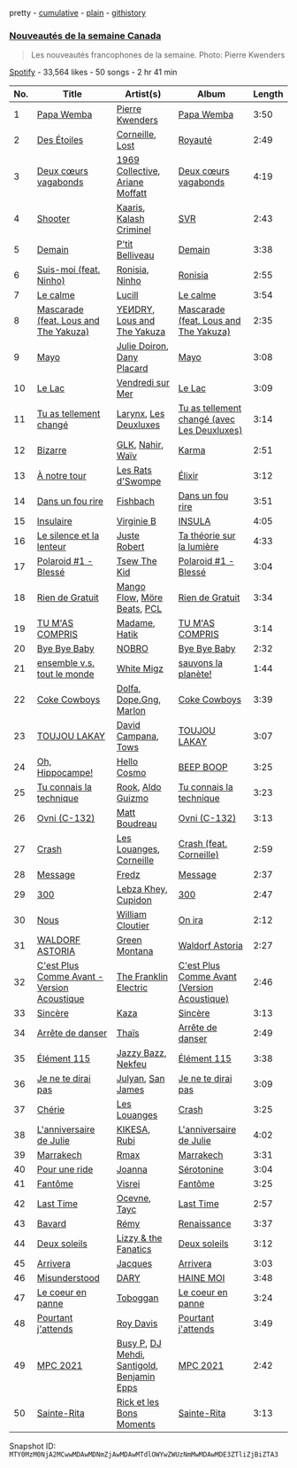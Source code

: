 pretty - [cumulative](/playlists/cumulative/37i9dQZF1DX9SvXmR7wQty.md) - [plain](/playlists/plain/37i9dQZF1DX9SvXmR7wQty) - [githistory](https://github.githistory.xyz/mackorone/spotify-playlist-archive/blob/main/playlists/plain/37i9dQZF1DX9SvXmR7wQty)

### [Nouveautés de la semaine Canada](https://open.spotify.com/playlist/37i9dQZF1DX9SvXmR7wQty)

> Les nouveautés francophones de la semaine\. Photo: Pierre Kwenders

[Spotify](https://open.spotify.com/user/spotify) - 33,564 likes - 50 songs - 2 hr 41 min

| No. | Title | Artist(s) | Album | Length |
|---|---|---|---|---|
| 1 | [Papa Wemba](https://open.spotify.com/track/66uRvVAtgUan70hYcORwbc) | [Pierre Kwenders](https://open.spotify.com/artist/04B6sMoIopTgUAQM3dcSxP) | [Papa Wemba](https://open.spotify.com/album/1W3ISOlEvRbSp5Wer7yn9V) | 3:50 |
| 2 | [Des Étoiles](https://open.spotify.com/track/6kv2fyvEXjSXlHvZ1JrVan) | [Corneille](https://open.spotify.com/artist/2GBDOaCl73BVUs2RerIme7), [Lost](https://open.spotify.com/artist/5Pd7zqwUqC1INMJAT2Df7b) | [Royauté](https://open.spotify.com/album/2G5o5u1tPRBbHG0zK3H3dn) | 2:49 |
| 3 | [Deux cœurs vagabonds](https://open.spotify.com/track/6wmSCqAYA4gO9jziPV2SRC) | [1969 Collective](https://open.spotify.com/artist/4pSblOY5JbkH00p2q8VQYL), [Ariane Moffatt](https://open.spotify.com/artist/5x9UA1g9OYt1wCyPb0YN8l) | [Deux cœurs vagabonds](https://open.spotify.com/album/7ClSLWsd75Z35uuTmRNWJa) | 4:19 |
| 4 | [Shooter](https://open.spotify.com/track/6RkusvVLSW6i29LiUWyg8w) | [Kaaris](https://open.spotify.com/artist/1ntQKIMIgESKpKoNXVBvQg), [Kalash Criminel](https://open.spotify.com/artist/6ytOHdKh4xt4YvF7tz8Zcv) | [SVR](https://open.spotify.com/album/7BGxAPIIuq3UapnPUhjBDy) | 2:43 |
| 5 | [Demain](https://open.spotify.com/track/0U58UfCBhjdXBJpf2qJcwT) | [P'tit Belliveau](https://open.spotify.com/artist/1Mnw1xS9MvW7sgitmlqnCM) | [Demain](https://open.spotify.com/album/6ZklkNHAqHpSrGqxsJQSyf) | 3:38 |
| 6 | [Suis\-moi \(feat\. Ninho\)](https://open.spotify.com/track/2JFBYWxcJlt1PubMJYVjc0) | [Ronisia](https://open.spotify.com/artist/4krMq8pXkLVTGplpYgHlnV), [Ninho](https://open.spotify.com/artist/6Te49r3A6f5BiIgBRxH7FH) | [Ronisia](https://open.spotify.com/album/5T2XIptVJAJM0KIs6aWxWo) | 2:55 |
| 7 | [Le calme](https://open.spotify.com/track/2RBRsOhmjwvPY5KcHEQxRV) | [Lucill](https://open.spotify.com/artist/16AIsiZAml6sFZCwiin97x) | [Le calme](https://open.spotify.com/album/4T6H2NDFAJcwPIyGcMj4Uz) | 3:54 |
| 8 | [Mascarade \(feat\. Lous and The Yakuza\)](https://open.spotify.com/track/45qyXu23cbQYUqfovmA3Yv) | [YEИDRY](https://open.spotify.com/artist/3Lk9AWrpD4bminO5LwmBOw), [Lous and The Yakuza](https://open.spotify.com/artist/2HPiMwJktBXqakN0hnON2R) | [Mascarade \(feat\. Lous and The Yakuza\)](https://open.spotify.com/album/2YR8IS9wuFnWN8qIjXVmd2) | 2:35 |
| 9 | [Mayo](https://open.spotify.com/track/2Iv8Dp0SvEp8GxVv9cvAG5) | [Julie Doiron](https://open.spotify.com/artist/1sjeOeIPG7quxVgmNspYyT), [Dany Placard](https://open.spotify.com/artist/5sjde1NFxsXN9EjZyMbhHp) | [Mayo](https://open.spotify.com/album/0NkmWgsAGhJ7kJvoPHZTUW) | 3:08 |
| 10 | [Le Lac](https://open.spotify.com/track/4qtOfkfpxGBkWpwRnIvqdT) | [Vendredi sur Mer](https://open.spotify.com/artist/0wuuYZFptujAsRthrdea2B) | [Le Lac](https://open.spotify.com/album/1WHCEWR98RfnMs6nu393uF) | 3:09 |
| 11 | [Tu as tellement changé](https://open.spotify.com/track/7oo1p1UZoeNRLbFs07RrEM) | [Larynx](https://open.spotify.com/artist/3xNTgfmlR42FlHCAnFkUac), [Les Deuxluxes](https://open.spotify.com/artist/6k5PugZm3EOJkU08XUPzTg) | [Tu as tellement changé \(avec Les Deuxluxes\)](https://open.spotify.com/album/2IeoVd4AaC5iUsuOojxHLM) | 3:14 |
| 12 | [Bizarre](https://open.spotify.com/track/5jYymZiiU3A0PL82QrAFsq) | [GLK](https://open.spotify.com/artist/3dH7pcBScIJQboDyMzUzez), [Nahir](https://open.spotify.com/artist/3x3gsBtmPOSQVqdBzO7N5E), [Waïv](https://open.spotify.com/artist/7tauqq4m9yTjOSAed9kHux) | [Karma](https://open.spotify.com/album/20Jgv3KFwrvaxUxAJ3JUQG) | 2:51 |
| 13 | [À notre tour](https://open.spotify.com/track/69BWG2r2D1Ch3VoLtzyeoT) | [Les Rats d'Swompe](https://open.spotify.com/artist/0obqXGMsH3EDyfqnbamcb8) | [Élixir](https://open.spotify.com/album/4TBufYik5W4zyk5nBcGcPt) | 3:12 |
| 14 | [Dans un fou rire](https://open.spotify.com/track/6Rnz3N2IgUJO7Hl1j8BmuJ) | [Fishbach](https://open.spotify.com/artist/6smOYrOT8fGSn5lDC86Jjb) | [Dans un fou rire](https://open.spotify.com/album/30O5UTZO0crZdklnMZpQyX) | 3:51 |
| 15 | [Insulaire](https://open.spotify.com/track/3Ks37fop1NmNBtKbKrSwCL) | [Virginie B](https://open.spotify.com/artist/5lKndZJCSUoXztCsyrhUut) | [INSULA](https://open.spotify.com/album/2VbxpSTJVR2aHcnjEMDsS3) | 4:05 |
| 16 | [Le silence et la lenteur](https://open.spotify.com/track/1JkBQwBXzQCG2dtz8tW0TU) | [Juste Robert](https://open.spotify.com/artist/4lll5qbnN7kMIi5jOZUpVi) | [Ta théorie sur la lumière](https://open.spotify.com/album/16smfu1rntYNsY9yYqvDDC) | 4:33 |
| 17 | [Polaroid \#1 \- Blessé](https://open.spotify.com/track/0rliboiIZIlevZSkMFvKUW) | [Tsew The Kid](https://open.spotify.com/artist/0SXZ0s0MoLOjw4Af6i3OGC) | [Polaroid \#1 \- Blessé](https://open.spotify.com/album/5CEiYd5axZBToAntA9BdZs) | 3:04 |
| 18 | [Rien de Gratuit](https://open.spotify.com/track/15ADBflaWuW4SjL6iDhIdS) | [Mango Flow](https://open.spotify.com/artist/31GJoOOSo8GvnOqT5Wyn9w), [Möre Beats](https://open.spotify.com/artist/5DVyNUkITuc6f16kpEivmg), [PCL](https://open.spotify.com/artist/2cvJjcIAUzPDKRFEUL4WBg) | [Rien de Gratuit](https://open.spotify.com/album/5cxFUUtscaXNxkugoZGycO) | 3:34 |
| 19 | [TU M'AS COMPRIS](https://open.spotify.com/track/2OUtwe2XgAYS7StjppzxWX) | [Madame](https://open.spotify.com/artist/1vgQksyJ0IVz8y9XerEOy3), [Hatik](https://open.spotify.com/artist/05hirnMeVIzCrcUxbrysZU) | [TU M'AS COMPRIS](https://open.spotify.com/album/2K1lhvm4IRVERrKLouHatr) | 3:14 |
| 20 | [Bye Bye Baby](https://open.spotify.com/track/2NjwdiM3Bv0AfWT7JDM6UO) | [NOBRO](https://open.spotify.com/artist/5Tomvwat8AxMGd2ewkDNPs) | [Bye Bye Baby](https://open.spotify.com/album/2PBHqIKDVODI3qiNgOhBBZ) | 2:32 |
| 21 | [ensemble v.s\. tout le monde](https://open.spotify.com/track/4Tbe3vpdrpBrqXmLcPlFSa) | [White Migz](https://open.spotify.com/artist/2HLKLDXuuQlYM5YxZ21rN8) | [sauvons la planète!](https://open.spotify.com/album/0z3LKy6VCV6ebFE4CxRrbJ) | 1:44 |
| 22 | [Coke Cowboys](https://open.spotify.com/track/4XNqghsgYsDRdODWHE7CBB) | [Dolfa](https://open.spotify.com/artist/4tYq6yvHUighhKUCd2WyUw), [Dope.Gng](https://open.spotify.com/artist/3GrmxSIFXZLdfdGkk28sVE), [Marlon](https://open.spotify.com/artist/7aG0VPVMhKj73bFRjNgAWr) | [Coke Cowboys](https://open.spotify.com/album/1eDel5luSCKr12uxQ2On2N) | 3:39 |
| 23 | [TOUJOU LAKAY](https://open.spotify.com/track/53hOZGibisDj5z7Fq9ePFW) | [David Campana](https://open.spotify.com/artist/0yVnVpHr5djmPUqPtg3efc), [Tows](https://open.spotify.com/artist/0PT0yTrzxUDE7WLZr96qej) | [TOUJOU LAKAY](https://open.spotify.com/album/5hWB7wmExm1ko9U914T8eL) | 3:07 |
| 24 | [Oh, Hippocampe!](https://open.spotify.com/track/66TWpW6H7KP9aK6MtyjNeG) | [Hello Cosmo](https://open.spotify.com/artist/3QJ2aFL6EIx8B2mlkf5rtU) | [BEEP BOOP](https://open.spotify.com/album/1aIvErVdOsJ0JruL60JTyU) | 3:25 |
| 25 | [Tu connais la technique](https://open.spotify.com/track/4RjKhtCPMI483ezB4wEYbi) | [Rook](https://open.spotify.com/artist/22lEQdayTnrxrHGf8ddTcn), [Aldo Guizmo](https://open.spotify.com/artist/759zjkdZ0io5BicpYOEvfH) | [Tu connais la technique](https://open.spotify.com/album/4TXGqYVQFSJLQZkbsopH3V) | 3:23 |
| 26 | [Ovni \(C\-132\)](https://open.spotify.com/track/6ATlxhYNWlz0nAUJoeoyry) | [Matt Boudreau](https://open.spotify.com/artist/6r5xvxemxhGGIjDOqmO4wV) | [Ovni \(C\-132\)](https://open.spotify.com/album/40SV2LYDGopKziBbqHPljR) | 3:13 |
| 27 | [Crash](https://open.spotify.com/track/2DGzUHKVdweDIyafjIbpuC) | [Les Louanges](https://open.spotify.com/artist/57GQLJX1O8guO5PVj46e6l), [Corneille](https://open.spotify.com/artist/2GBDOaCl73BVUs2RerIme7) | [Crash \(feat\. Corneille\)](https://open.spotify.com/album/4Wq3lP2QIyQ1wdx50VbgLI) | 2:59 |
| 28 | [Message](https://open.spotify.com/track/5PAqLkdj1eRvP6QEbm1wzF) | [Fredz](https://open.spotify.com/artist/6vclJnUiJ9D7IW0OP54MFT) | [Message](https://open.spotify.com/album/0CQocGYtpheZuJkgcZodbF) | 2:37 |
| 29 | [300](https://open.spotify.com/track/7r5grL8qyyy0lmujA3pneU) | [Lebza Khey](https://open.spotify.com/artist/6oW3oCa9th1gUBNkI1LnGA), [Cupidon](https://open.spotify.com/artist/5iLIhZFtUFijzNwplwZtlV) | [300](https://open.spotify.com/album/3Z3fXpDs9XqGrHKlbLeAZp) | 2:47 |
| 30 | [Nous](https://open.spotify.com/track/0ER7xvqBT0pPjlNN6aR2RF) | [William Cloutier](https://open.spotify.com/artist/4OyTM2zSEE5t9D9bghE0iS) | [On ira](https://open.spotify.com/album/1g67KJ5aDutnK0IeWniWKQ) | 2:12 |
| 31 | [WALDORF ASTORIA](https://open.spotify.com/track/6RiRdBCa5iTRhQYIMwTYfz) | [Green Montana](https://open.spotify.com/artist/0zhMujl1yB8pkB023Qm4Y2) | [Waldorf Astoria](https://open.spotify.com/album/2jPbZNlRodOoOhZAJgMCnL) | 2:27 |
| 32 | [C'est Plus Comme Avant \- Version Acoustique](https://open.spotify.com/track/3cDKsbbkGsflwPfVLYg10X) | [The Franklin Electric](https://open.spotify.com/artist/6LLYwvo2N1nDcUvyw9XPGN) | [C'est Plus Comme Avant \(Version Acoustique\)](https://open.spotify.com/album/7c8jLJfowKojwRsdMk61AA) | 2:46 |
| 33 | [Sincère](https://open.spotify.com/track/3KXbRhFFfVJkn1L64mcP8z) | [Kaza](https://open.spotify.com/artist/4MRRW42s9ymwa5zu4xTKJh) | [Sincère](https://open.spotify.com/album/3Ud71yAmN9bxQNO4XnUuGf) | 3:13 |
| 34 | [Arrête de danser](https://open.spotify.com/track/5tcahNiWwQOX8NyySQC0tx) | [Thaïs](https://open.spotify.com/artist/6lliiJ1S813r1V4koJsGFh) | [Arrête de danser](https://open.spotify.com/album/0EhjHJxs14ooK3DxnzG7zQ) | 2:49 |
| 35 | [Élément 115](https://open.spotify.com/track/4UfbCR87edQDCnA2cYXikA) | [Jazzy Bazz](https://open.spotify.com/artist/0cMsSWXCY2Wag16luxN6fL), [Nekfeu](https://open.spotify.com/artist/4LXBc13z5EWsc5N32bLxfH) | [Élément 115](https://open.spotify.com/album/5AavGPbUnFL8rrgAUHOrec) | 3:38 |
| 36 | [Je ne te dirai pas](https://open.spotify.com/track/7EJQIs8SgCykgdn3XehEmC) | [Julyan](https://open.spotify.com/artist/10ifu6MiIcrhdrUEWJsACG), [San James](https://open.spotify.com/artist/0hIJpbVV7O5vBBhTQ4tXiH) | [Je ne te dirai pas](https://open.spotify.com/album/1TytBbySQO4t1sLbaAdpLP) | 3:09 |
| 37 | [Chérie](https://open.spotify.com/track/3ro1ucDAHXvdRnv7Se2Gyv) | [Les Louanges](https://open.spotify.com/artist/57GQLJX1O8guO5PVj46e6l) | [Crash](https://open.spotify.com/album/2YifMIwGXJIIWV5rib1mb2) | 3:25 |
| 38 | [L'anniversaire de Julie](https://open.spotify.com/track/3hrw3tdDbOsfZkJvhQsuFS) | [KIKESA](https://open.spotify.com/artist/3U0pUvFUMv6gJiTFnXiueY), [Rubi](https://open.spotify.com/artist/3LaV53YaCWeWNeYiQv9Waw) | [L'anniversaire de Julie](https://open.spotify.com/album/3tKrosgkyGy6aA3yTBF6A9) | 4:02 |
| 39 | [Marrakech](https://open.spotify.com/track/3Imu0WHSlEWiv4fZngTD2l) | [Rmax](https://open.spotify.com/artist/1T3SPxUzMi2bt89Ux9A8U9) | [Marrakech](https://open.spotify.com/album/7b4wIbfPAoDOXsBLYEzki2) | 3:31 |
| 40 | [Pour une ride](https://open.spotify.com/track/5bYIXjObyvAT6BASDkszny) | [Joanna](https://open.spotify.com/artist/5k7czLtvpvADY4FkRnTS4p) | [Sérotonine](https://open.spotify.com/album/64VaRxG95D8liyQJTAZr3x) | 3:04 |
| 41 | [Fantôme](https://open.spotify.com/track/718MT9FO2mThLKyRZVW9Xv) | [Visrei](https://open.spotify.com/artist/6cjATtjJUrtOGS1TQoTUuu) | [Fantôme](https://open.spotify.com/album/74JgVJe98BVE63HzhxwrJX) | 3:25 |
| 42 | [Last Time](https://open.spotify.com/track/2Ibz7YggOBpCHDEamETUFq) | [Ocevne](https://open.spotify.com/artist/0K4D8NX2d2sMQlvWcfLhSL), [Tayc](https://open.spotify.com/artist/7gU9VyFRN3JWPJ5oHOil60) | [Last Time](https://open.spotify.com/album/6k0C4P2h1qRr3HORw3ziNg) | 2:57 |
| 43 | [Bavard](https://open.spotify.com/track/6R3tleNvmMHJyHCDU5fxET) | [Rémy](https://open.spotify.com/artist/1rT9J8vtPCzEKL7oGntxnr) | [Renaissance](https://open.spotify.com/album/2zMexOBKvZIyu0LGwwZZu0) | 3:37 |
| 44 | [Deux soleils](https://open.spotify.com/track/5OMeYf2xNZ0vgFG7sHa3bq) | [Lizzy & the Fanatics](https://open.spotify.com/artist/7l4sVkNSc4v6058rs4GnJr) | [Deux soleils](https://open.spotify.com/album/4HsEwltdtBfrU7NPfFMAF8) | 3:12 |
| 45 | [Arrivera](https://open.spotify.com/track/29htxu76IzvAi8n4HY0fMG) | [Jacques](https://open.spotify.com/artist/55i4AnS7E58y41UwE0vvQh) | [Arrivera](https://open.spotify.com/album/2mJxHIrImmrJOi9tYvTuku) | 3:03 |
| 46 | [Misunderstood](https://open.spotify.com/track/6uqdKP6QZIlAaVqyZP6krW) | [DARY](https://open.spotify.com/artist/7vfo5uAqkgpHfgTW2LmSPG) | [HAINE MOI](https://open.spotify.com/album/74rD7TMXbDIRygW8MiWbjD) | 3:48 |
| 47 | [Le coeur en panne](https://open.spotify.com/track/2dEd1mQEtgmzQRLM982Obg) | [Toboggan](https://open.spotify.com/artist/2OSWGDW8nA4BvPZSw9K7tG) | [Le coeur en panne](https://open.spotify.com/album/5e5eWVnGzi798swulTYPd2) | 3:24 |
| 48 | [Pourtant j'attends](https://open.spotify.com/track/4Xi6q2PTvFOY2ODQW86RS3) | [Roy Davis](https://open.spotify.com/artist/2hY7DEOREACP4sNFGFpTWm) | [Pourtant j'attends](https://open.spotify.com/album/1BqUKwG6xHSuwalc67aiua) | 3:49 |
| 49 | [MPC 2021](https://open.spotify.com/track/55zbh8DTg1np6DCJnxEcCG) | [Busy P](https://open.spotify.com/artist/3coXUO5EiwR37nzX4xWjIV), [DJ Mehdi](https://open.spotify.com/artist/5ffMSKGQRhetAjBjEgkRun), [Santigold](https://open.spotify.com/artist/6Jrxnp0JgqmeUX1veU591p), [Benjamin Epps](https://open.spotify.com/artist/2quhaEEtVvUNS0HwL1EJNn) | [MPC 2021](https://open.spotify.com/album/1bBcT6TlDJlof1zgYYrwWs) | 2:42 |
| 50 | [Sainte\-Rita](https://open.spotify.com/track/2H8XayBXl4ju8RbJMXXzx5) | [Rick et les Bons Moments](https://open.spotify.com/artist/3ZTHWlS8bpAA446rY8ntVQ) | [Sainte\-Rita](https://open.spotify.com/album/0HbcKi9jIdUOg38c1r6BzJ) | 3:13 |

Snapshot ID: `MTY0MzM0NjA2MCwwMDAwMDNmZjAwMDAwMTdlOWYwZWUzNmMwMDAwMDE3ZTliZjBiZTA3`